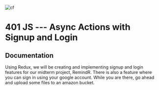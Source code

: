 ![cf](https://i.imgur.com/7v5ASc8.png) 
# 401 JS --- Async Actions with Signup and Login

 
##  Documentation  
Using Redux, we will be creating and implementing signup and login features for our midterm project, RemindR. There is also a feature where you can sign in using your google account. While you are there, go ahead and upload some files to an amazon bucket.
